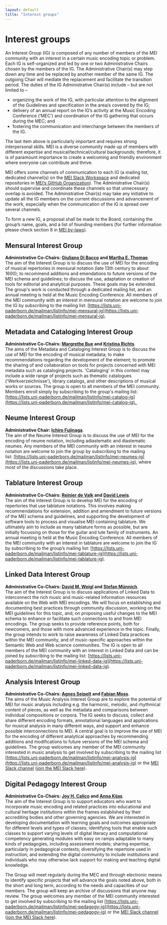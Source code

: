 ```yaml
---
layout: default
title: "Interest groups"
---
```

# Interest groups

An Interest Group (IG) is composed of any number of members of the MEI community with an interest in a certain music encoding topic or problem. Each IG is self-organized and led by one or two Administrative Chairs chosen by the members of the IG. The Administrative Chair(s) may step down any time and be replaced by another member of the same IG. The outgoing Chair will mediate the replacement and facilitate the transition period. The duties of the IG Administrative Chair(s) include – but are not limited to –

- organizing the work of the IG, with particular attention to the alignment of the Guidelines and specification in the area/s covered by the IG;
- delivery of an annual report on the IG’s activity at the Music Encoding Conference (‘MEC’) and coordination of the IG gathering that occurs during the MEC; and
- fostering the communication and interchange between the members of the IG.

The last item above is particularly important and requires strong interpersonal skills. MEI is a diverse community made up of members with different expertise and musical/technical/cultural backgrounds; therefore, it is of paramount importance to create a welcoming and friendly environment where everyone can contribute and thrive.

MEI offers some channels of communication to each IG (a mailing list, dedicated channel(s) on the [MEI Slack Workspace](https://music-encoding.slack.com) and dedicated repositories in [MEI’s GitHub Organization](https://github.com/music-encoding)). The Administrative Chair(s) should supervise and coordinate these channels so that unnecessary overlap is avoided. The Administrative Chair(s) may take any initiative to update all the IG members on the current discussions and advancement of the work, especially when the communication of the IG is spread over several channels.

To form a new IG, a proposal shall be made to the Board, containing the group’s name, goals, and a list of founding members (for further information please check section 8 in [MEI by-laws](https://music-encoding.org/community/mei-by-laws.html)).

## Mensural Interest Group

**Administrative Co-Chairs: [Giuliano Di Bacco](mailto:gdibacco@indiana.edu) and [Martha E. Thomae](mailto:martha.thomaeelias@mail.mcgill.ca)**.<br/>
The aim of the Interest Group is to discuss the use of MEI for the encoding of musical repertories in mensural notation (late 13th century to about 1600); to recommend additions and emendations to future versions of the MEI schema and guidelines; to discuss the use, adaptation or creation of tools for editorial and analytical purposes. These goals may be extended. The group's work is conducted through a dedicated mailing list, and an annual meeting is held at the Music Encoding Conference. All members of the MEI community with an interest in mensural notation are welcome to join the IG by subscribing to the mailing list: [https://lists.uni-paderborn.de/mailman/listinfo/mei-mensural-ig](https://lists.uni-paderborn.de/mailman/listinfo/mei-mensural-ig).  

## Metadata and Cataloging Interest Group

**Administrative Co-Chairs: [Margrethe Bue](mailto:Margrethe.Bue@nb.no) and [Kristina Richts](mailto:kristina.richts@uni-paderborn.de)**.<br/>
The aims of the Metadata and Cataloging Interest Group is to discuss the use of MEI for the encoding of musical metadata; to make recommendations regarding the development of the element; to promote the sharing of and collaboration on tools for projects concerned with MEI metadata such as cataloging projects. 'Cataloging' in this context may include a wide range of projects such as thematic catalogues ('Werkverzeichnisse'), library catalogs, and other descriptions of musical works or sources. The group is open to all members of the MEI community. Members enroll simply by subscribing to the group's mailing list: [https://lists.uni-paderborn.de/mailman/listinfo/mei-catalog-ig](https://lists.uni-paderborn.de/mailman/listinfo/mei-catalog-ig). 

## Neume Interest Group

**Administrative Chair: [Ichiro Fujinaga](mailto:ichiro.fujinag@mcgill.ca)**.<br/>
The aim of the Neume Interest Group is to discuss the use of MEI for the encoding of neume notation, including adiastematic and diastematic neumes. Any members of the MEI community with an interest in neume notation are welcome to join the group by subscribing to the mailing list: [https://lists.uni-paderborn.de/mailman/listinfo/mei-neumes-ig](https://lists.uni-paderborn.de/mailman/listinfo/mei-neumes-ig), where most of the discussions take place.

## Tablature Interest Group

**Administrative Co-Chairs: [Reinier de Valk](mailto:reinierdevalk@gmail.com) and [David Lewis](mailto:D.Lewis@gold.ac.uk)**.<br/>
The aim of the Interest Group is to develop MEI for the encoding of repertories that use tablature notations. This involves making recommendations for extension, addition and amendment to future versions of the MEI schema and guidelines, and supporting the development of software tools to process and visualise MEI containing tablature. We ultimately aim to include as many tablature forms as possible, but are initially focussing on those for the guitar and lute family of instruments. An annual meeting is held at the Music Encoding Conference. All members of the MEI community with an interest in tablature are welcome to join the IG by subscribing to the group’s mailing list: [https://lists.uni-paderborn.de/mailman/listinfo/mei-tablature-ig](https://lists.uni-paderborn.de/mailman/listinfo/mei-tablature-ig).

## Linked Data Interest Group

**Administrative Co-Chairs: [David M. Weigl](mailto:weigl@mdw.ac.at) and [Stefan Münnich](mailto:stefan.muennich@unibas.ch)**.<br/>
The aim of the Interest Group is to discuss applications of Linked
Data to interconnect the rich music and music-related information
resources available on the Web with MEI encodings. We will focus on
establishing and documenting best practices through community
discussion, working on the MEI guidelines for this topic, and, on
proposing useful changes to the MEI schema to enhance or facilitate
such connections to and from MEI encodings. The group seeks to provide
reference points, both for newcomers, and those with more advanced
experience in the topic. Finally, the group intends to work to raise
awareness of Linked Data practices within the MEI community, and of
music-specific approaches within the Semantic Web and Web science
communities. The IG is open to all members of the MEI community with an
interest in Linked Data and can be joined by subscribing to the mailing
list: [https://lists.uni-paderborn.de/mailman/listinfo/mei-linked-data-ig](https://lists.uni-paderborn.de/mailman/listinfo/mei-linked-data-ig).

## Analysis Interest Group

**Administrative Co-Chairs: [Agnes Seipelt](mailto:aseipelt@mail.upb.de) and [Fabian Moss](mailto:fabianmoss@gmail.com)**.<br/>
The aims of the Music Analysis Interest Group are to explore the potential of MEI for music analysis including e.g. the harmonic, melodic, and rhythmical content of pieces, as well as the metadata and comparisons between individual compositions or corpora. The IG seeks to discuss, collect and share different encoding formats, annotational languages and applications for musical analysis in many different ways, and support and enhance possible interconnections to MEI. A central goal is to improve the use of MEI for the encoding of different analytical approaches by recommending additions and modifications to future versions of the MEI schema and guidelines. The group welcomes any member of the MEI community interested in music analysis to get involved by subscribing to the mailing list [https://lists.uni-paderborn.de/mailman/listinfo/mei-analysis-ig](https://lists.uni-paderborn.de/mailman/listinfo/mei-analysis-ig) or the [MEI Slack channel](https://music-encoding.slack.com/archives/C014F0QAS59) ([join the MEI Slack here](https://join.slack.com/t/music-encoding/shared_invite/zt-4zgx6zbq-2jEjDiUT7ym3dygTaY8C0g)).

## Digital Pedagogy Interest Group

**Administrative Co-Chairs: [Joy H. Calico](mailto:joy.calico@Vanderbilt.Edu) and [Anna Kijas](mailto:Anna.Kijas@tufts.edu)**.<br/>
The aim of the Interest Group is to support educators who want to incorporate music encoding and related practices into educational and cultural heritage institutions within the frames established by their accrediting bodies and other governing agencies. We are interested in developing documentation with learning goals and outcomes appropriate for different levels and types of classes; identifying tools that enable such classes to support varying levels of digital literacy and computational competency generating modules with easy on ramps adaptable to many kinds of pedagogies, including assessment models; sharing expertise, particularly in pedagogical contexts; diversifying the repertoire used in instruction; and extending the digital community to include institutions and individuals who may otherwise lack support for making and teaching digital knowledge.  

The Group will meet regularly during the MEC and through electronic means to identify specific projects that will advance the goals noted above, both in the short and long term, according to the needs and capacities of our members. The group will keep an archive of discussions that anyone may review. The group welcomes any member of the MEI community interested to get involved by subscribing to the mailing list [https://lists.uni-paderborn.de/mailman/listinfo/mei-pedagogy-ig](https://lists.uni-paderborn.de/mailman/listinfo/mei-pedagogy-ig) or the [MEI Slack channel](https://music-encoding.slack.com/archives/C01574RMK88) ([join the MEI Slack here](https://join.slack.com/t/music-encoding/shared_invite/zt-4zgx6zbq-2jEjDiUT7ym3dygTaY8C0g)).
